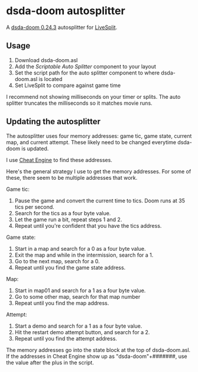 # dsda-doom autosplitter

A [dsda-doom 0.24.3](https://github.com/kraflab/dsda-doom) autosplitter for [LiveSplit](http://livesplit.org/).

## Usage
1. Download dsda-doom.asl
2. Add the *Scriptable Auto Splitter* component to your layout
3. Set the script path for the auto splitter component to where dsda-doom.asl is located
4. Set LiveSplit to compare against game time

I recommend not showing milliseconds on your timer or splits. The auto splitter truncates the milliseconds
so it matches movie runs.

## Updating the autosplitter

The autosplitter uses four memory addresses: game tic, game state, current map, and current attempt.
These likely need to be changed everytime dsda-doom is updated.

I use [Cheat Engine](https://cheatengine.org/) to find these addresses.

Here's the general strategy I use to get the memory addresses. For some of these, there seem to be
multiple addresses that work.

Game tic:
1. Pause the game and convert the current time to tics. Doom runs at 35 tics per second.
2. Search for the tics as a four byte value.
3. Let the game run a bit, repeat steps 1 and 2.
4. Repeat until you're confident that you have the tics address.

Game state:
1. Start in a map and search for a 0 as a four byte value.
2. Exit the map and while in the intermission, search for a 1.
3. Go to the next map, search for a 0.
4. Repeat until you find the game state address.

Map:
1. Start in map01 and search for a 1 as a four byte value.
2. Go to some other map, search for that map number
3. Repeat until you find the map address.

Attempt:
1. Start a demo and search for a 1 as a four byte value.
2. Hit the restart demo attempt button, and search for a 2.
3. Repeat until you find the attempt address.

The memory addresses go into the state block at the top of dsda-doom.asl.
If the addresses in Cheat Engine show up as "dsda-doom"+#######, use the value after the plus in the script.
